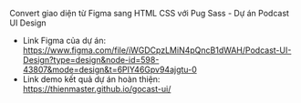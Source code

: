 Convert giao diện từ Figma sang HTML CSS với Pug Sass - Dự án Podcast UI Design

- Link Figma của dự án: https://www.figma.com/file/iWGDCpzLMiN4pQncB1dWAH/Podcast-UI-Design?type=design&node-id=598-43807&mode=design&t=6PIY46Gpv94ajgtu-0
- Link demo kết quả dự án hoàn thiện: https://thienmaster.github.io/gocast-ui/
